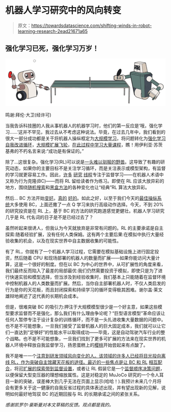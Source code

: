 # 机器人学习研究中的风向转变

> 原文：<https://towardsdatascience.com/shifting-winds-in-robot-learning-research-2ead21671a65>

## 强化学习已死，强化学习万岁！

![](img/fc35c4e4c6961f67939cfada8f37b7d6.png)

鸣谢:拜伦·大卫(经许可)

当我告诉科技圈的人我从事机器人的机器学习时，他们的第一反应是‘哦，强化学习……’这并不罕见，我过去从不考虑这种说法。毕竟，在过去几年中，我们看到的很大一部分成功都是关于将机器人操纵框定为[大规模学习](https://ai.googleblog.com/2016/03/deep-learning-for-robots-learning-from.html)，将问题转化为[强化学习自我改进循环](https://ai.googleblog.com/2018/06/scalable-deep-reinforcement-learning.html)，[大规模扩展飞轮](https://ai.googleblog.com/2021/04/multi-task-robotic-reinforcement.html)，[在此过程中学习大量课程](https://journals.sagepub.com/doi/full/10.1177/0278364920987859)，瞧！用伊利亚·苏茨基弗的不朽名言来说:“成功是有保证的。”

除了…这很复杂。强化学习(RL)可以说是[一头难以驯服的野兽](https://www.alexirpan.com/2018/02/14/rl-hard.html)。这导致了有趣的研究动态，如果你的主要目标不是关注学习循环，而是关注表示或模型架构，有监督的学习就更容易工作。因此，[许多](https://arxiv.org/abs/1903.01973) [研究](https://transporternets.github.io/) [线程](https://ai.googleblog.com/2022/10/table-tennis-research-platform-for.html)专注于监督学习——在机器人术语中又称为行为克隆(BC)——而将 RL 留给读者作为练习。即使在 RL 应该大放异彩的地方，围绕[随机搜索](https://ai.googleblog.com/2022/10/pi-ars-accelerating-evolution-learned.html?m=1)和[黑盒方法](http://proceedings.mlr.press/v80/choromanski18a.html)的各种变化也让“经典”RL 算法大放异彩。

然后… BC 方法开始[变好](https://sites.google.com/view/bc-z/home)。[真的](https://arxiv.org/abs/2109.00137) [好的](https://interactive-language.github.io)。如此之好，以至于我们今天的[最佳操纵系统](https://say-can.github.io/)大多使用 BC，上面还撒了一点 Q 学习来执行高级动作选择。今天，不到 20%的研究投资是在 RL 上，基于 BC 的方法的研究跑道感觉更健壮。机器人学习研究几乎是 RL 代名词的日子是不是已经过去了？

虽然听起来很诱人，但我认为今天就放弃是非常有问题的。RL 的主要承诺是自主探索:随着经验扩展，没有任何人类保姆。这有两个主要后果:在模拟中执行大量经验收集的机会，以及在现实世界中自主数据收集的可能性。

有了 RL，你就有了一个机器人学习过程，它需要在模拟基础设施上进行固定投资，然后随着 CPU 和现场部署的机器人的数量而扩展——如果你能访问大量计算，这是一个很好的制度。但在以 BC 为中心的世界中，从可扩展性的角度来看，我们最终反而陷入了最差的局部最优:我们仍然需要投资于模拟，即使只是为了进行快速实验和模型选择，但当涉及到经验收集时，我们基本上只能随着在监督环境中控制机器人的人类数量而扩展。然后，当你自主部署机器人时，不仅人类启发的行为是你的天花板，而且封闭探索和持续学习的循环变得极其困难。谢尔盖·莱文雄辩地阐述了这代表的长期机会成本。

但是，很难突破 BC 的吸引力:押注于大规模模型很少是一个好主意，如果这些模型要求监督而不是强化，那么我们有什么理由争论呢？“巨型语言模型”革命应该让任何人暂停专注于设计复杂的训练循环，而不是一头扎进收集大量数据的问题中。也不是不可能想象，一旦我们接受了监督机器人的巨大固定成本，我们就可以让它们一直达到“足够好”的性能水平以取得成功——毕竟，这是自动驾驶汽车行业的整个战略。也不是不可能想象，一旦我们找到了更多可扩展的方法来在现实世界的机器人环境中释放自我监督学习，扬恩蛋糕上的[樱桃](https://twitter.com/ylecun/status/1396238451176099842?lang=en)开始尝起来有点酸了。

我不是唯一一个[注意到研发领域风向变化的人。该领域的许多人已经将目光投向离线 RL，作为突破自主馆藏天花板的途径。最近的一些焦点是让 BC 和 RL](https://www.reddit.com/r/MachineLearning/comments/xfmqny/d_what_happened_to_reinforcement_learning/) [相互配合](https://awopt.github.io)，将[可扩展的探索带到监督设置](https://language-play.github.io/)，或者让 RL 假装它是一个[监督顺序决策问题](https://arxiv.org/abs/2106.01345)，以便保留大型变压器的理想缩放属性。这是对稳定的 MuJoCo 研究的一个令人耳目一新的突破，误差棒大到几乎无法在页面上显示(哈哈！).我预计未来几个月将会有更多关于这一健康的自我反省过程的具体表述出现，并有望出现新的见解，说明如何最好地驾驭 BC 的近期回报与 RL 的长期承诺之间的紧张关系。

*感谢凯罗尔·豪斯曼对本文草稿的反馈。观点都是我的。*